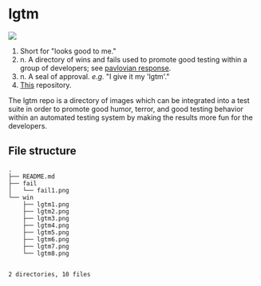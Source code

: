 lgtm
====

![](https://github.com/mvanveen/lgtm/blob/master/win/lgtm1.png?raw=true)

1. Short for "looks good to me."
2. n. A directory of wins and fails used to promote good testing within a group of 
developers; see [pavlovian response](pavlov).
3. n. A seal of approval.  *e.g.* "I give it my 'lgtm'."
4. [This](https://github.com/mvanveen/lgtm) repository.

The lgtm repo is a directory of images which can be integrated into a test 
suite in order to promote good humor, terror, and good testing behavior 
within an automated testing system by making the results more fun for the 
developers.


File structure
--------------
    .
    ├── README.md
    ├── fail
    │   └── fail1.png
    └── win
        ├── lgtm1.png
        ├── lgtm2.png
        ├── lgtm3.png
        ├── lgtm4.png
        ├── lgtm5.png
        ├── lgtm6.png
        ├── lgtm7.png
        └── lgtm8.png
        
        
    2 directories, 10 files
                                    
[pavlov]: http://www.psychology.uiowa.edu/faculty/wasserman/glossary/reflex.html
